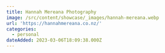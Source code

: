 ```yaml
---
title: Hannah Mereana Photography
image: /src/content/showcase/_images/hannah-mereana.webp
url: 'https://hannahmereana.co.nz/'
categories:
  - personal
dateAdded: 2023-03-06T18:09:38.000Z
---
```



